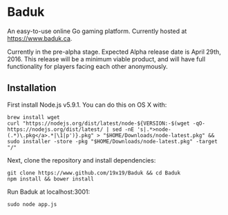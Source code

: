 # Baduk

An easy-to-use online Go gaming platform. Currently hosted at https://www.baduk.ca.

Currently in the pre-alpha stage. Expected Alpha release date is April 29th, 2016. This release will be a minimum viable product, and will have full functionality for players facing each other anonymously.

## Installation

First install Node.js v5.9.1. You can do this on OS X with:

```
brew install wget
curl "https://nodejs.org/dist/latest/node-${VERSION:-$(wget -qO- https://nodejs.org/dist/latest/ | sed -nE 's|.*>node-(.*)\.pkg</a>.*|\1|p')}.pkg" > "$HOME/Downloads/node-latest.pkg" && sudo installer -store -pkg "$HOME/Downloads/node-latest.pkg" -target "/"
```

Next, clone the repository and install dependencies:

```
git clone https://www.github.com/19x19/Baduk && cd Baduk
npm install && bower install
```

Run Baduk at localhost:3001:

```
sudo node app.js
```
